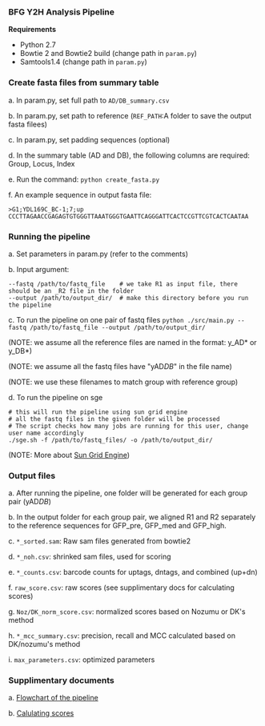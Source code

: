 ### BFG Y2H Analysis Pipeline ###

**Requirements**

* Python 2.7
* Bowtie 2 and Bowtie2 build (change path in `param.py`)
* Samtools1.4 (change path in `param.py`)

### Create fasta files from summary table ###

a. In param.py, set full path to `AD/DB_summary.csv`

b. In param.py, set path to reference (`REF_PATH`:A folder to save the output fasta filees)

c. In param.py, set padding sequences (optional)

d. In the summary table (AD and DB), the following columns are required: Group, Locus, Index

e. Run the command: `python create_fasta.py`

f. An example sequence in output fasta file:
```
>G1;YDL169C_BC-1;7;up
CCCTTAGAACCGAGAGTGTGGGTTAAATGGGTGAATTCAGGGATTCACTCCGTTCGTCACTCAATAA
```

### Running the pipeline  ###

a. Set parameters in param.py (refer to the comments)

b. Input argument: 
```
--fastq /path/to/fastq_file    # we take R1 as input file, there should be an _R2 file in the folder 
--output /path/to/output_dir/  # make this directory before you run the pipeline
```

c. To run the pipeline on one pair of fastq files
`python ./src/main.py --fastq /path/to/fastq_file --output /path/to/output_dir/`

(NOTE: we assume all the reference files are named in the format: y_AD* or y_DB*)

(NOTE: we assume all the fastq files have "yAD*DB*" in the file name)

(NOTE: we use these filenames to match group with reference group)

d. To run the pipeline on sge
```
# this will run the pipeline using sun grid engine                                        
# all the fastq files in the given folder will be processed                               
# The script checks how many jobs are running for this user, change user name accordingly 
./sge.sh -f /path/to/fastq_files/ -o /path/to/output_dir/                                 
```
(NOTE: More about [Sun Grid Engine](http://gridscheduler.sourceforge.net/howto/GridEngineHowto.html)) 

### Output files  ###

a. After running the pipeline, one folder will be generated for each group pair (yAD*DB*)

b. In the output folder for each group pair, we aligned R1 and R2 separately to the reference sequences for GFP_pre, GFP_med and GFP_high.

c. `*_sorted.sam`: Raw sam files generated from bowtie2

d. `*_noh.csv`: shrinked sam files, used for scoring

e. `*_counts.csv`: barcode counts for uptags, dntags, and combined (up+dn)

f. `raw_score.csv`: raw scores (see supplimentary docs for calculating scores)

g. `Noz/DK_norm_score.csv`: normalized scores based on Nozumu or DK's method

h. `*_mcc_summary.csv`: precision, recall and MCC calculated based on DK/nozumu's method

i. `max_parameters.csv`: optimized parameters

### Supplimentary documents ###

a. [Flowchart of the pipeline](https://docs.google.com/presentation/d/1Mq1AKUprorP4ogN_J6207qoM5w3asWGtySbuzTitibs/edit?usp=sharing)

b. [Calulating scores](https://docs.google.com/document/d/1w9PZou3icaU2AYSyzv1xSJa6oN9RlrFMkvfpLUnas_I/edit?usp=sharing)

